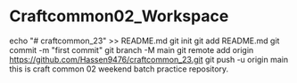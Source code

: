 # Craftcommon02_Workspace
echo "# craftcommon_23" >> README.md
git init
git add README.md
git commit -m "first commit"
git branch -M main
git remote add origin https://github.com/Hassen9476/craftcommon_23.git
git push -u origin main
this is craft common 02 weekend batch  practice repository.
